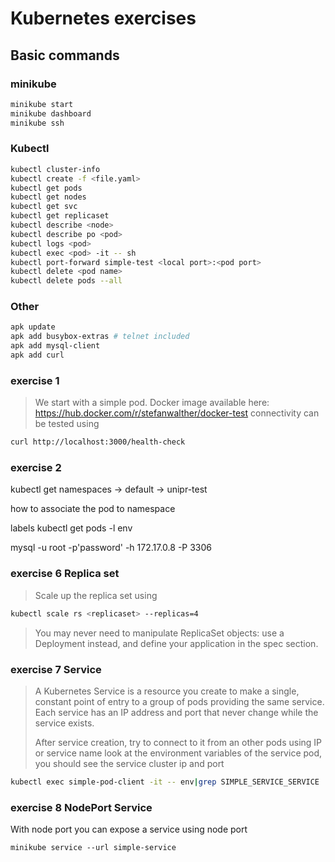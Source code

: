 # Kubernetes exercises

## Basic commands

### minikube
```sh
minikube start
minikube dashboard
minikube ssh
```
### Kubectl
```sh
kubectl cluster-info
kubectl create -f <file.yaml>
kubectl get pods
kubectl get nodes
kubectl get svc
kubectl get replicaset
kubectl describe <node>
kubectl describe po <pod>
kubectl logs <pod>
kubectl exec <pod> -it -- sh
kubectl port-forward simple-test <local port>:<pod port>
kubectl delete <pod name>
kubectl delete pods --all
```
### Other
```sh
apk update
apk add busybox-extras # telnet included
apk add mysql-client
apk add curl
```

### exercise 1
> We start with a simple pod. Docker image available here: https://hub.docker.com/r/stefanwalther/docker-test
>connectivity can be tested using
```sh
curl http://localhost:3000/health-check
```

### exercise 2

kubectl get namespaces
-> default
-> unipr-test

how to associate the pod to namespace


labels
kubectl get pods -l env


mysql -u root -p'password' -h 172.17.0.8 -P 3306

### exercise 6 Replica set

>Scale up the replica set using
```sh
kubectl scale rs <replicaset> --replicas=4
```
>You may never need to manipulate ReplicaSet objects: use a Deployment instead, and define your application in the spec section.

### exercise 7 Service

>A Kubernetes Service is a resource you create to make a single, constant point of entry to a group of pods providing the same service. 
>Each service has an IP address and port that never change while the service exists.
>
>After service creation, try to connect to it from an other pods using IP or service name
>look at the environment variables of the service pod, you should see the service cluster ip and port
```sh
kubectl exec simple-pod-client -it -- env|grep SIMPLE_SERVICE_SERVICE
``` 

### exercise 8 NodePort Service
With node port you can expose a service using node port
```
minikube service --url simple-service
```
